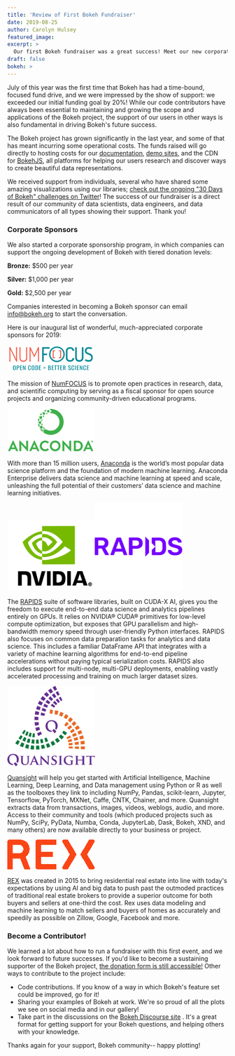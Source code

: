```yaml
---
title: 'Review of First Bokeh Fundraiser'
date: 2019-08-25
author: Carolyn Hulsey
featured_image:
excerpt: >
  Our first Bokeh fundraiser was a great success! Meet our new corporate sponsors.
draft: false
bokeh: >
---
```


July of this year was the first time that Bokeh has had a time-bound, focused fund drive, and we were impressed by the show of support: we exceeded our initial funding goal by 20%! While our code contributors have always been essential to maintaining and growing the scope and applications of the Bokeh project, the support of our users in other ways is also fundamental in driving Bokeh's future success. 

The Bokeh project has grown significantly in the last year, and some of that has meant incurring some operational costs. The funds raised will go directly to hosting costs for our [documentation](https://docs.bokeh.org/en/latest/), [demo sites](https://docs.bokeh.org/en/latest/docs/gallery.html), and the CDN for [BokehJS](https://bokeh.pydata.org/en/latest/docs/dev_guide/bokehjs.html), all platforms for helping our users research and discover ways to create beautiful data representations.

We received support from individuals, several who have shared some amazing visualizations using our libraries; [check out the ongoing "30 Days of Bokeh" challenges on Twitter](https://twitter.com/hashtag/30DaysOfBokehChallenge)! The success of our fundraiser is a direct result of our community of data scientists, data engineers, and data communicators of all types showing their support. Thank you!

### Corporate Sponsors

We also started a corporate sponsorship program, in which companies can support the ongoing development of Bokeh with tiered donation levels:

**Bronze:** $500 per year

**Silver:** $1,000 per year

**Gold:** $2,500 per year

Companies interested in becoming a Bokeh sponsor can email [info@bokeh.org](mailto:info@bokeh.org)  to start the conversation. 

Here is our inaugural list of wonderful, much-appreciated corporate sponsors for 2019:


![NumFocus](../images/sponsor_logos/small/numfocus_small.png  "NumFocus")

The mission of [NumFOCUS](https://numfocus.org/) is to promote open practices in research, data, and scientific computing by serving as a fiscal sponsor for open source projects and organizing community-driven educational programs.

![Anaconda](../images/sponsor_logos/small/anaconda_small.png  "Anaconda")

With more than 15 million users, [Anaconda](https://www.anaconda.com/)  is the world’s most popular data science platform and the foundation of modern machine learning. Anaconda Enterprise delivers data science and machine learning at speed and scale, unleashing the full potential of their customers’ data science and machine learning initiatives.

![nVidia](../images/sponsor_logos/small/nvidia_small.png  "nVidia")![RAPIDS](../images/sponsor_logos/small/rapids_small.png  "RAPIDS")

The [RAPIDS](https://developer.nvidia.com/rapids) suite of software libraries, built on CUDA-X AI, gives you the freedom to execute end-to-end data science and analytics pipelines entirely on GPUs. It relies on NVIDIA® CUDA® primitives for low-level compute optimization, but exposes that GPU parallelism and high-bandwidth memory speed through user-friendly Python interfaces.
RAPIDS also focuses on common data preparation tasks for analytics and data science. This includes a familiar DataFrame API that integrates with a variety of machine learning algorithms for end-to-end pipeline accelerations without paying typical serialization costs. RAPIDS also includes support for multi-node, multi-GPU deployments, enabling vastly accelerated processing and training on much larger dataset sizes.

![Quansight](../images/sponsor_logos/small/quansight_small.png  "Quansight")

[Quansight](https://www.quansight.com/) will help you get started with Artificial Intelligence, Machine Learning, Deep Learning, and Data management using Python or R as well as the toolboxes they link to including NumPy, Pandas, scikit-learn, Jupyter, Tensorflow, PyTorch, MXNet, Caffe, CNTK, Chainer, and more.
Quansight extracts data from transactions, images, videos, weblogs, audio, and more. Access to their community and tools (which produced projects such as NumPy, SciPy, PyData, Numba, Conda, JupyterLab, Dask, Bokeh, XND, and many others) are now available directly to your business or project.

![REX](../images/sponsor_logos/small/rex_small.png  "REX")

[REX](https://www.rexhomes.com/) was created in 2015 to bring residential real estate into line with today's expectations by using AI and big data to push past the outmoded practices of traditional real estate brokers to provide a superior outcome for both buyers and sellers at one-third the cost. Rex uses data modeling and machine learning to match sellers and buyers of homes as accurately and speedily as possible on Zillow, Google, Facebook and more.

### Become a Contributor!

We learned a lot about how to run a fundraiser with this first event, and we look forward to future successes. If you'd like to become a sustaining supporter of the Bokeh project, [the donation form is still accessible!](https://numfocus.salsalabs.org/donate-to-bokeh/index.html)  Other ways to contribute to the project include: 

* Code contributions. If you know of a way in which Bokeh's feature set could be improved, go for it! 
* Sharing your examples of Bokeh at work. We're so proud of all the plots we see on social media and in our gallery!
* Take part in the discussions on the [Bokeh Discourse site](https://discourse.bokeh.org/) . It's a great format for getting support for your Bokeh questions, and helping others with your knowledge.

Thanks again for your support, Bokeh community-- happy plotting!

